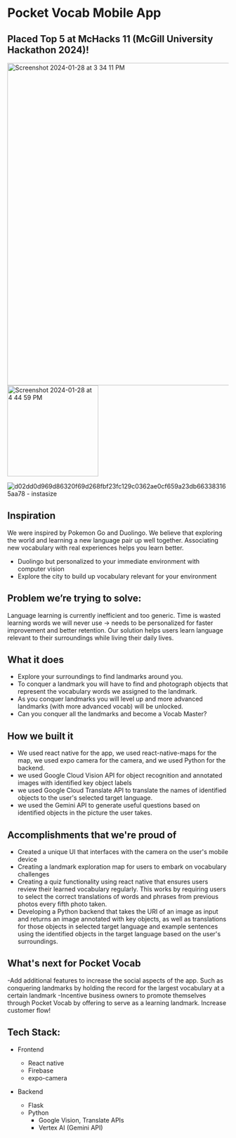 # Pocket Vocab Mobile App
## Placed Top 5 at McHacks 11 (McGill University Hackathon 2024)!

<img width="734" alt="Screenshot 2024-01-28 at 3 34 11 PM" src="https://github.com/JustinMarotta/mchacks/assets/109969478/f7bc9e3b-acb3-4216-8672-804a93a9f6fe"> <img width="207" alt="Screenshot 2024-01-28 at 4 44 59 PM" src="https://github.com/JustinMarotta/mchacks/assets/109969478/f8899b52-6f6f-4804-b570-129e8c14480f">

![d02dd0d969d86320f69d268fbf23fc129c0362ae0cf659a23db663383165aa78 - instasize](https://github.com/JustinMarotta/mchacks/assets/109969478/35c98575-3046-432f-be74-955402c0ef20)

## Inspiration
We were inspired by Pokemon Go and Duolingo. We believe that exploring the world and learning a new language pair up well together. Associating new vocabulary with real experiences helps you learn better.

- Duolingo but personalized to your immediate environment with computer vision
- Explore the city to build up vocabulary relevant for your environment

## Problem we’re trying to solve:

Language learning is currently inefficient and too generic. Time is wasted learning words we will never use → needs to be personalized for faster improvement and better retention. Our solution helps users learn language relevant to their surroundings while living their daily lives.

## What it does
- Explore your surroundings to find landmarks around you. 
- To conquer a landmark you will have to find and photograph objects that represent the vocabulary words we assigned to the landmark. 
- As you conquer landmarks you will level up and more advanced landmarks (with more advanced vocab) will be unlocked.
- Can you conquer all the landmarks and become a Vocab Master?

## How we built it
- We used react native for the app, we used react-native-maps for the map, we used expo camera for the camera, and we used Python for the backend.
- we used Google Cloud Vision API for object recognition and annotated images with identified key object labels
- we used Google Cloud Translate API to translate the names of identified objects to the user's selected target language.
- we used the Gemini API to generate useful questions based on identified objects in the picture the user takes.


## Accomplishments that we're proud of
- Created a unique UI that interfaces with the camera on the user's mobile device
- Creating a landmark exploration map for users to embark on vocabulary challenges
- Creating a quiz functionality using react native that ensures users review their learned vocabulary regularly. This works by requiring users to select the correct translations of words and phrases from previous photos every fifth photo taken.
- Developing a Python backend that takes the URI of an image as input and returns an image annotated with key objects, as well as translations for those objects in selected target language and example sentences using the identified objects in the target language based on the user's surroundings.


## What's next for Pocket Vocab
-Add additional features to increase the social aspects of the app. Such as conquering landmarks by holding the record for the largest vocabulary at a certain landmark 
-Incentive business owners to promote themselves through Pocket Vocab by offering to serve as a learning landmark. Increase customer flow!



## Tech Stack:

- Frontend
    - React native
    - Firebase
    - expo-camera

- Backend
    - Flask
    - Python
      - Google Vision, Translate APIs
      - Vertex AI (Gemini API) 
  
